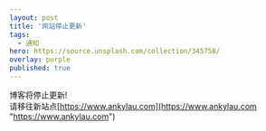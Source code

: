 ```yaml
---
layout: post
title: '网站停止更新'
tags:
  - 通知
hero: https://source.unsplash.com/collection/345758/
overlay: purple
published: true
---
```


博客将停止更新!  
请移往新站点[https://www.ankylau.com](https://www.ankylau.com "https://www.ankylau.com")